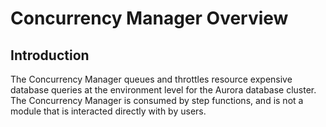 # Concurrency Manager Overview

## Introduction

The Concurrency Manager queues and throttles resource expensive database queries at the environment level for the Aurora database cluster. The Concurrency Manager is consumed by step functions, and is not a module that is interacted directly with by users.

